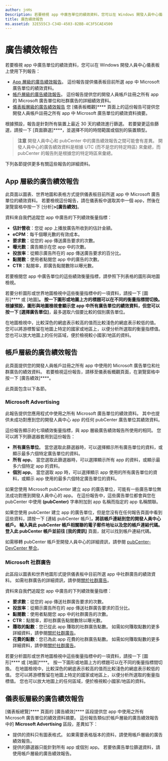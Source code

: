 ```yaml
---
author: jnHs
Description: 若要檢視 app 中廣告單位的績效資料，您可以在 Windows 開發人員中心儀表板上使用「應用程式層級」和「帳戶層級」的廣告績效報告：
title: 廣告績效報告
ms.assetid: 32E555C3-C34D-4503-82BB-4C3F5CAE4500
---
```


# 廣告績效報告


若要檢視 app 中廣告單位的績效資料，您可以在 Windows 開發人員中心儀表板上使用下列報告：

-   [App 層級的廣告績效報告](advertising-performance-report.md#app-level-advertising-performance-report)。 這份報告提供儀表板目前所選 app 中 Microsoft 廣告單位的績效資料。
-   [帳戶層級的廣告績效報告](advertising-performance-report.md#account-level-advertising-performance-report)。 這份報告提供您的開發人員帳戶註冊之所有 app 的 Microsoft 廣告單位和社群廣告的詳細績效資料。
-   [儀表板層級的廣告績效報告](advertising-performance-report.md#dashboard-level-advertising-performance-report) 您 [儀表板概觀]**** 頁面上的這份報告可提供您開發人員帳戶註冊之所有 app 中 Microsoft 廣告單位的績效資料摘要。

根據預設，報告是針對所有裝置上最近 30 天的績效進行篩選。 若要變更這些篩選，請按一下 [頁面篩選]****，並選擇不同的時間範圍或個別的裝置類型。 

> **注意** 開發人員中心和 pubCenter 中的廣告績效報告之間可能會有差異。 開發人員中心的廣告績效資料是根據 UTC (而不是您的特定時區) 來彙總，而 pubCenter 的報告則是根據您的特定時區來彙總。

下列各節提供更多有關這些報告的詳細資料。

## App 層級的廣告績效報告

此頁面以圖表、世界地圖和表格方式提供儀表板目前所選 app 中 Microsoft 廣告單位的績效資料。 若要檢視這份報告，請在儀表板中選取其中一個 app，然後在瀏覽窗格中按一下 [分析]****&gt;[廣告績效]****。

資料來自我們追蹤您 app 中廣告的下列績效衡量指標：

-   **估計營收**：您從 app 上播放廣告所收到的估計金額。
-   **eCPM**：每千個曝光數的有效成本。
-   **要求數**：從您的 app 傳送廣告要求的次數。
-   **曝光數**：廣告顯示在您 app 中的次數。
-   **投放率**：從顯示廣告所在的 app 傳送廣告要求的百分比。
-   **點閱數**：使用者點閱您 app 中的廣告的次數。
-   **CTR**：點閱率，即廣告點閱數除以曝光數。

若要檢閱您 app 中廣告單位的這些績效衡量指標，請參照下列表格的圖形與地圖檢視。

若要分析圖形或世界地圖檢視中這些衡量指標中的一項資料，請按一下 [圖形]**** 或 [地圖]****。 按一下圖形或地圖上方的標題可以在不同的衡量指標間切換。 根據預設，圖形與地圖檢視會顯示您 app 中所有廣告單位的績效資料，但您可以按一下 [選擇廣告單位]****，最多選取六個要比較的個別廣告單位。

在地圖檢視中，比較深色的網底表示較高的值而比較淺色的網底表示較低的值。 您可以將游標暫留在地圖上特定的國家或地區上，以便分析所選取的衡量指標值。 您也可以放大地圖上的任何區域，便於檢視較小國家/地區的資料。

## 帳戶層級的廣告績效報告

此頁面提供您的開發人員帳戶註冊之所有 app 中使用的 Microsoft 廣告單位和社群廣告的績效資料。 若要檢視這份報告，請移至儀表板概觀頁面，在瀏覽窗格中按一下 [廣告績效]****。

此頁面包含以下各節。

### Microsoft Advertising

此報告提供您應用程式中使用之所有 Microsoft 廣告單位的績效資料。 其中也提供未成功對應到您的開發人員中心 app 的任何 pubCenter 廣告單位其績效資料。

這份報告顯示的七項績效衡量指標，與 app 層級廣告績效報告所使用的相同。 您可以將下列篩選器套用到這份報告：

-   **所有廣告單位**。 當您選取此篩選器時，可以選擇顯示所有廣告單位的資料，或顯示最多六個特定廣告單位的資料。
-   **所有 app**。 當您選取此篩選器時，可以選擇顯示所有 app 的資料，或顯示最多六個特定 app 的資料。
-   **個別 app**。 當您選取 app 時，可以選擇顯示 app 使用的所有廣告單位的資料，或顯示 app 使用的最多六個特定廣告單位的資料。

如果您使用 Microsoft pubCenter 建立 app 的廣告單位，可能有一些廣告單位無法成功對應到開發人員中心的 app。 在這份報告中，這些廣告單位都會與您在 pubCenter 中使用 **(pubCenter)** 字串附加到 app 名稱而指定的 app 名稱關聯。

如果您使用 pubCenter 建立 app 的廣告單位，但是您沒有在任何報告頁面中看到這些資料，請按一下 [連結 pubCenter 帳戶]****，將該帳戶連結到您的開發人員中心帳戶。 輸入與此 pubCenter 帳戶相關聯的電子郵件地址以及您的帳戶連結代碼。 登入此 pubCenter 帳戶並前往 [我的資訊]**** 頁面，就可以找到帳戶連結代碼。

如需移轉 pubCenter 帳戶至開發人員中心的詳細資訊，請參閱 [pubCenter-DevCenter 整合](pubcenter-dev-center-integration.md)。

### Microsoft 社群廣告

此區段以圖表和世界地圖形式提供儀表板中目前所選 app 中社群廣告的績效資料。 如需社群廣告的詳細資訊，請參閱[關於社群廣告](about-community-ads.md)。

資料來自我們追蹤您 app 中廣告的下列績效衡量指標：

-   **要求數**：從您的 app 傳送社群廣告要求的次數。
-   **投放率**：從顯示廣告所在的 app 傳送社群廣告要求的百分比。
-   **點閱數**：使用者點閱您 app 中的社群廣告的次數。
-   **CTR**：點閱率，即社群廣告點閱數除以曝光數。
-   **賺取的點數**：您已從此 app 賺取的社群廣告點數。 如需如何賺取點數的更多詳細資料，請參閱[關於社群廣告](about-community-ads.md)。
-   **花費的點數**：您已為此 app 花費的社群廣告點數。 如需如何賺取點數的更多詳細資料，請參閱[關於社群廣告](about-community-ads.md)。

若要分析圖形或世界地圖檢視中這些衡量指標中的一項資料，請按一下 [圖形]**** 或 [地圖]****。 按一下圖形或地圖上方的標題可以在不同的衡量指標間切換。 在地圖檢視中，比較深色的網底表示較高的值而比較淺色的網底表示較低的值。 您可以將游標暫留在地圖上特定的國家或地區上，以便分析所選取的衡量指標值。 您也可以放大地圖上的任何區域，便於檢視較小國家/地區的資料。

## 儀表板層級的廣告績效報告

[儀表板總覽]**** 頁面的 [廣告績效]**** 區段提供您 app 中使用之所有 Microsoft 廣告單位的績效資料摘要。 這份報告類似於帳戶層級的廣告績效報告中的 **Microsoft Advertising** 區段，差異如下：

-   提供的資料只有圖表格式。 如果需要表格版本的資料，請使用帳戶層級的廣告績效報告。
-   提供的篩選器只能針對所有 app 或個別 app。 若要依廣告單位篩選資料，請使用帳戶層級的廣告績效報告。


 

 


<!--HONumber=May16_HO2-->


